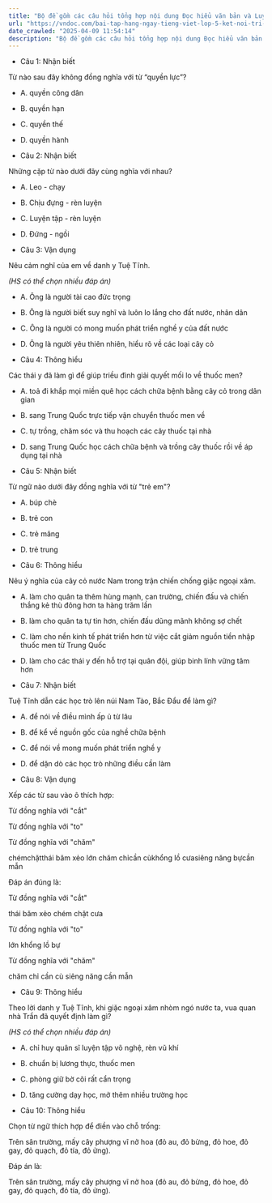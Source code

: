 ```yaml
---
title: "Bộ đề gồm các câu hỏi tổng hợp nội dung Đọc hiểu văn bản và Luyện từ và câu được học ở Tuần 29 trong chương trình Tiếng Việt lớp 5 Tập 2 Kết nối tri thức."
url: "https://vndoc.com/bai-tap-hang-ngay-tieng-viet-lop-5-ket-noi-tri-thuc-tuan-29-thu-3-337428"
date_crawled: "2025-04-09 11:54:14"
description: "Bộ đề gồm các câu hỏi tổng hợp nội dung Đọc hiểu văn bản và Luyện từ và câu được học ở Tuần 29 trong chương trình Tiếng Việt lớp 5 Tập 2 Kết nối tri thức."
---
```


* Câu 1:  Nhận biết

Từ nào sau đây không đồng nghĩa với từ “quyền lực”?

  * A. quyền công dân 
  * B. quyền hạn 
  * C. quyền thế 
  * D. quyền hành 



* Câu 2:  Nhận biết

Những cặp từ nào dưới đây cùng nghĩa với nhau?

  * A. Leo - chạy 
  * B. Chịu đựng - rèn luyện 
  * C. Luyện tập - rèn luyện 
  * D. Đứng - ngồi 



* Câu 3:  Vận dụng

Nêu cảm nghĩ của em về danh y Tuệ Tĩnh.

_(HS có thể chọn nhiều đáp án)_

  * A. Ông là người tài cao đức trọng 
  * B. Ông là người biết suy nghĩ và luôn lo lắng cho đất nước, nhân dân 
  * C. Ông là người có mong muốn phát triển nghề y của đất nước 
  * D. Ông là người yêu thiên nhiên, hiểu rõ về các loại cây cỏ 



* Câu 4:  Thông hiểu

Các thái y đã làm gì để giúp triều đình giải quyết mối lo về thuốc men?

  * A. toả đi khắp mọi miền quê học cách chữa bệnh bằng cây cỏ trong dân gian 
  * B. sang Trung Quốc trực tiếp vận chuyển thuốc men về 
  * C. tự trồng, chăm sóc và thu hoạch các cây thuốc tại nhà 
  * D. sang Trung Quốc học cách chữa bệnh và trồng cây thuốc rồi về áp dụng tại nhà 



* Câu 5:  Nhận biết

Từ ngữ nào dưới đây đồng nghĩa với từ "trẻ em"?

  * A. búp chè 
  * B. trẻ con 
  * C. trẻ măng 
  * D. trẻ trung 



* Câu 6:  Thông hiểu

Nêu ý nghĩa của cây cỏ nước Nam trong trận chiến chống giặc ngoại xâm.

  * A. làm cho quân ta thêm hùng mạnh, can trường, chiến đấu và chiến thắng kẻ thù đông hơn ta hàng trăm lần 
  * B. làm cho quân ta tự tin hơn, chiến đấu dũng mãnh không sợ chết 
  * C. làm cho nền kinh tế phát triển hơn từ việc cắt giảm nguồn tiền nhập thuốc men từ Trung Quốc 
  * D. làm cho các thái y đến hỗ trợ tại quân đội, giúp binh lính vững tâm hơn 



* Câu 7:  Nhận biết

Tuệ Tĩnh dẫn các học trò lên núi Nam Tào, Bắc Đẩu để làm gì?

  * A. để nói về điều mình ấp ủ từ lâu 
  * B. để kể về nguồn gốc của nghề chữa bệnh 
  * C. để nói về mong muốn phát triển nghề y 
  * D. để dặn dò các học trò những điều cần làm 



* Câu 8:  Vận dụng

Xếp các từ sau vào ô thích hợp:

Từ đồng nghĩa với "cắt"

Từ đồng nghĩa với "to"

Từ đồng nghĩa với "chăm"

chémchặtthái băm xẻo lớn chăm chỉcần cùkhổng lồ cưasiêng năng bựcần mẫn

Đáp án đúng là:

Từ đồng nghĩa với "cắt"

thái băm xẻo chém chặt cưa

Từ đồng nghĩa với "to"

lớn khổng lồ bự

Từ đồng nghĩa với "chăm"

chăm chỉ cần cù siêng năng cần mẫn

* Câu 9:  Thông hiểu

Theo lời danh y Tuệ Tĩnh, khi giặc ngoại xâm nhòm ngó nước ta, vua quan nhà Trần đã quyết định làm gì?

_(HS có thể chọn nhiều đáp án)_

  * A. chỉ huy quân sĩ luyện tập võ nghệ, rèn vũ khí 
  * B. chuẩn bị lương thực, thuốc men 
  * C. phòng giữ bờ cõi rất cẩn trọng 
  * D. tăng cường dạy học, mở thêm nhiều trường học 



* Câu 10:  Thông hiểu

Chọn từ ngữ thích hợp để điền vào chỗ trống:

Trên sân trường, mấy cây phượng vĩ nở hoa (đỏ au, đỏ bừng, đỏ hoe, đỏ gay, đỏ quạch, đỏ tía, đỏ ửng).

Đáp án là:

Trên sân trường, mấy cây phượng vĩ nở hoa (đỏ au, đỏ bừng, đỏ hoe, đỏ gay, đỏ quạch, đỏ tía, đỏ ửng).
